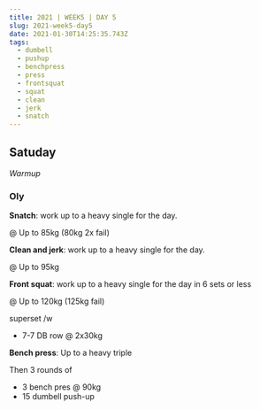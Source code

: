 ```yaml
---
title: 2021 | WEEK5 | DAY 5
slug: 2021-week5-day5
date: 2021-01-30T14:25:35.743Z
tags:
  - dumbell
  - pushup
  - benchpress
  - press
  - frontsquat
  - squat
  - clean
  - jerk
  - snatch
---
```

## Satuday

*Warmup*

### Oly

**Snatch**: work up to a heavy single for the day.

@ Up to 85kg (80kg 2x fail)

**Clean and jerk**: work up to a heavy single for the day.

@ Up to 95kg

**Front squat**: work up to a heavy single for the day in 6 sets or less

@ Up to 120kg (125kg fail)

superset /w 

* 7-7 DB row @ 2x30kg

**Bench press**: Up to a heavy triple

Then 3 rounds of

* 3 bench pres @ 90kg
* 15 dumbell push-up